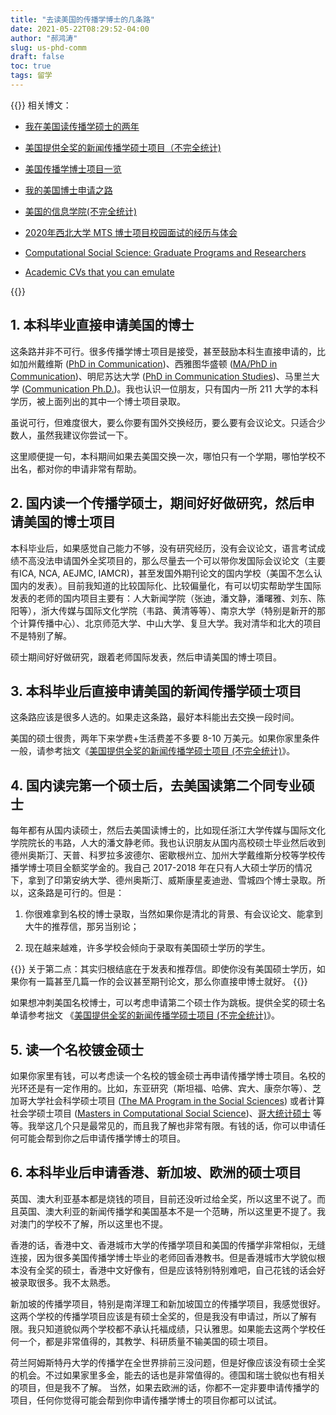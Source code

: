 ```yaml
---
title: "去读美国的传播学博士的几条路"
date: 2021-05-22T08:29:52-04:00
author: "郝鸿涛"
slug: us-phd-comm
draft: false
toc: true
tags: 留学
---
```

<!-- {{<block class="tip">}}
- 针对申请 2026 Fall 的朋友，我打算建一个微信群。如果你感兴趣，可以添加我的微信 silaupek。
- 北京时间 2025 年 11 月 8 日晚上 10:00 我会办一场答疑，[Zoom 地址](https://uwmadison.zoom.us/j/98326922955?pwd=UbhM2b5szdDCpSOCacqwru991oWOgj.1)。
{{<end>}} -->

{{<block class="tip">}}
相关博文：

- [我在美国读传播学硕士的两年](/cn/2021/06/15/2y/)

- [美国提供全奖的新闻传播学硕士项目（不完全统计)](/cn/2020/02/01/us-comm-ma/)

- [美国传播学博士项目一览](/cn/2021/01/10/us-comm-phd/)

- [我的美国博士申请之路](/cn/2021/05/22/my-phd-app/)

- [美国的信息学院(不完全统计)](/cn/2021/05/20/us-ischool/)

- [2020年西北大学 MTS 博士项目校园面试的经历与体会](/cn/2020/03/01/northwestern-compus-visit/)

- [Computational Social Science: Graduate Programs and Researchers](https://github.com/hongtaoh/CompSocSci)

- [Academic CVs that you can emulate](https://github.com/hongtaoh/cv_emulate)

{{<end>}}

## 1. 本科毕业直接申请美国的博士

这条路并非不可行。很多传播学博士项目是接受，甚至鼓励本科生直接申请的，比如加州戴维斯 ([PhD in Communication](https://communication.ucdavis.edu/graduate/program/doctoral-program/grad-phd-prog-intro))、西雅图华盛顿 ([MA/PhD in Communication](https://com.uw.edu/graduate/ma-phd/ma-phd-overview/))、明尼苏达大学 ([PhD in Communication Studies](https://cla.umn.edu/comm-studies/phd-communication-studies))、马里兰大学 ([Communication Ph.D.](https://communication.umd.edu/academics/graduate/PHD))。我也认识一位朋友，只有国内一所 211 大学的本科学历，被上面列出的其中一个博士项目录取。

虽说可行，但难度很大，要么你要有国外交换经历，要么要有会议论文。只适合少数人，虽然我建议你尝试一下。

这里顺便提一句，本科期间如果去美国交换一次，哪怕只有一个学期，哪怕学校不出名，都对你的申请非常有帮助。

## 2. 国内读一个传播学硕士，期间好好做研究，然后申请美国的博士项目

本科毕业后，如果感觉自己能力不够，没有研究经历，没有会议论文，语言考试成绩不高没法申请国外全奖项目的，那么尽量去一个可以带你发国际会议论文（主要有ICA, NCA, AEJMC, IAMCR)，甚至发国外期刊论文的国内学校（美国不怎么认国内的发表）。目前我知道的比较国际化、比较偏量化，有可以切实帮助学生国际发表的老师的国内项目主要有：人大新闻学院（张迪，潘文静，潘曙雅、刘东、陈阳等），浙大传媒与国际文化学院（韦路、黄清等等）、南京大学（特别是新开的那个计算传播中心）、北京师范大学、中山大学、复旦大学。我对清华和北大的项目不是特别了解。

硕士期间好好做研究，跟着老师国际发表，然后申请美国的博士项目。

## 3. 本科毕业后直接申请美国的新闻传播学硕士项目

这条路应该是很多人选的。如果走这条路，最好本科能出去交换一段时间。

美国的硕士很贵，两年下来学费+生活费差不多要 8-10 万美元。如果你家里条件一般，请参考拙文《[美国提供全奖的新闻传播学硕士项目 (不完全统计)](/cn/2020/02/01/us-comm-ma/)》。

## 4. 国内读完第一个硕士后，去美国读第二个同专业硕士

每年都有从国内读硕士，然后去美国读博士的，比如现任浙江大学传媒与国际文化学院院长的韦路，人大的潘文静老师。我也认识朋友从国内高校硕士毕业然后收到德州奥斯汀、天普、科罗拉多波德尔、密歇根州立、加州大学戴维斯分校等学校传播学博士项目全额奖学金的。我自己 2017-2018 年在只有人大硕士学历的情况下，拿到了印第安纳大学、德州奥斯汀、威斯康星麦迪逊、雪城四个博士录取。所以，这条路是可行的。但是：

  1. 你很难拿到名校的博士录取，当然如果你是清北的背景、有会议论文、能拿到大牛的推荐信，那另当别论；

  2. 现在越来越难，许多学校会倾向于录取有美国硕士学历的学生。

{{<block class="warning">}}
关于第二点：其实归根结底在于发表和推荐信。即使你没有美国硕士学历，如果你有一篇甚至几篇一作的会议甚至期刊论文，那么你直接申博士就好。
{{<end>}}

如果想冲刺美国名校博士，可以考虑申请第二个硕士作为跳板。提供全奖的硕士名单请参考拙文 《[美国提供全奖的新闻传播学硕士项目 (不完全统计)](/cn/2020/02/01/us-comm-ma/)》。

## 5. 读一个名校镀金硕士

如果你家里有钱，可以考虑读一个名校的镀金硕士再申请传播学博士项目。名校的光环还是有一定作用的。比如，东亚研究（斯坦福、哈佛、宾大、康奈尔等）、芝加哥大学社会科学硕士项目 ([The MA Program in the Social Sciences](https://mapss.uchicago.edu/)) 或者计算社会学硕士项目 ([Masters in Computational Social Science](https://macss.uchicago.edu/))、[哥大统计硕士](https://stat.columbia.edu/ma-programs/) 等等。我举这几个只是最常见的，而且我了解也非常有限。有钱的话，你可以申请任何可能会帮到你之后申请传播学博士的项目。

## 6. 本科毕业后申请香港、新加坡、欧洲的硕士项目

英国、澳大利亚基本都是烧钱的项目，目前还没听过给全奖，所以这里不说了。而且英国、澳大利亚的新闻传播学和美国基本不是一个范畴，所以这里更不提了。我对澳门的学校不了解，所以这里也不提。

香港的话，香港中文、香港城市大学的传播学项目和美国的传播学非常相似，无缝连接，因为很多美国传播学博士毕业的老师回香港教书。但是香港城市大学貌似根本没有全奖的硕士，香港中文好像有，但是应该特别特别难吧，自己花钱的话会好被录取很多。我不太熟悉。

新加坡的传播学项目，特别是南洋理工和新加坡国立的传播学项目，我感觉很好。这两个学校的传播学项目应该是有硕士全奖的，但是我没有申请过，所以了解有限。我只知道貌似两个学校都不承认托福成绩，只认雅思。如果能去这两个学校任何一个，都是非常值得的，其教学、科研质量不输美国的硕士项目。

荷兰阿姆斯特丹大学的传播学在全世界排前三没问题，但是好像应该没有硕士全奖的机会。不过如果家里多金，能去的话也是非常值得的。德国和瑞士貌似也有相关的项目，但是我不了解。 当然，如果去欧洲的话，你都不一定非要申请传播学的项目，任何你觉得可能会帮到你申请传播学博士的项目你都可以试试。